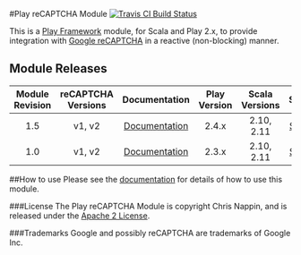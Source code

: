 #Play reCAPTCHA Module 
[![Travis CI Build Status](https://travis-ci.org/chrisnappin/play-recaptcha.svg?branch=master)](https://travis-ci.org/chrisnappin/play-recaptcha)

This is a [Play Framework](http://www.playframework.com) module, for Scala and Play 2.x, to provide integration 
with [Google reCAPTCHA](http://www.google.com/recaptcha) in a reactive (non-blocking) manner.

## Module Releases

| Module Revision | reCAPTCHA Versions | Documentation | Play Version | Scala Versions | ScalaDoc | 
|:---------------:|:------------------:|:-------------:|:------------:|:--------------:|:--------:|
|1.5              |v1, v2              |[Documentation](https://github.com/chrisnappin/play-recaptcha-v2-example/blob/play-2.4-branch/docs/index.md)|2.4.x         |2.10, 2.11      |[ScalaDoc](http://www.javadoc.io/doc/com.nappin/play-recaptcha_2.11/1.5)|
|1.0              |v1, v2              |[Documentation](https://github.com/chrisnappin/play-recaptcha-v2-example/blob/play-2.3-branch/docs/index.md)|2.3.x         |2.10, 2.11      |[ScalaDoc](http://www.javadoc.io/doc/com.nappin/play-recaptcha_2.11/1.0)|

##How to use
Please see the [documentation](docs/index.md) for details of how to use this module.

###License
The Play reCAPTCHA Module is copyright Chris Nappin, and is released under the 
[Apache 2 License](http://www.apache.org/licenses/LICENSE-2.0).

###Trademarks
Google and possibly reCAPTCHA are trademarks of Google Inc.
